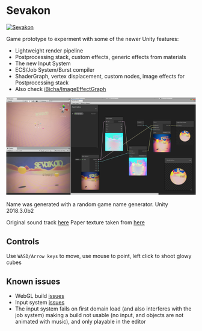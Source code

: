 
# Sevakon
[![Sevakon](https://img.youtube.com/vi/uTljPs-2CKk/0.jpg)](https://www.youtube.com/watch?v=uTljPs-2CKk)

Game prototype to experment with some of the newer Unity features:

 - Lightweight render pipeline
 - Postprocessing stack, custom effects, generic effects from materials
 - The new Input System
 - ECS/Job System/Burst compiler
 - ShaderGraph, vertex displacement, custom nodes, image effects for Postprocessing stack
 - Also check [iBicha/ImageEffectGraph](https://github.com/iBicha/ImageEffectGraph)

![Shader effects](./screenshot.png)


Name was generated with a random game name generator.
Unity 2018.3.0b2

Original sound track [here](https://soundcloud.com/ibicha/dafuq)
Paper texture taken from [here](https://github.com/keijiro/SketchyFx/blob/master/Assets/Textures/OTF_Crumpled_Paper_08.jpg)

## Controls
Use `WASD/Arrow keys` to move, use mouse to point, left click to shoot glowy cubes

## Known issues

 - WebGL build [issues](https://issuetracker.unity3d.com/issues/lwrp-template-scene-is-not-rendered-in-webgl-when-built-with-lightweight-rp-template)
 - Input system [issues](https://github.com/Unity-Technologies/InputSystem/issues/253)
 - The input system fails on first domain load (and also interferes with the job system) making a build not usable (no input, and objects are not animated with music), and only playable in the editor
